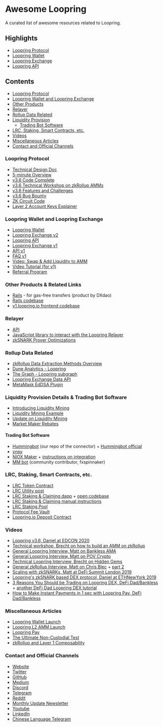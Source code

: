 # Awesome Loopring
A curated list of awesome resources related to Loopring.

## Highlights
- [Loopring Protocol](https://github.com/Loopring/protocols/blob/master/packages/loopring_v3/DESIGN.md)
- [Loopring Wallet](https://loopring.io)
- [Loopring Exchange](https://exchange.loopring.io)
- [Loopring API](https://docs3.loopring.io/en/)

## Contents
- [Loopring Protocol](#loopring-protocol)
- [Loopring Wallet and Loopring Exchange](#Loopring-Wallet-and-Loopring-Exchange)
- [Other Products](#Other-Products)
- [Relayer](#relayer)
- [Rollup Data Related](#Data-Related)
- [Liquidity Provision](#Liquidity-Provision)
  -   [Trading Bot Software](#Trading-Bot-Software)
- [LRC, Staking, Smart Contracts, etc.](#LRC,-Staking,-Smart-Contracts,-etc.)
- [Videos](#Videos)
- [Miscellaneous Articles](#Miscellaneous-Articles)
- [Contact and Official Channels](#Contact-and-Official-Channels)


### Loopring Protocol
- [Technical Design Doc](https://github.com/Loopring/protocols/blob/master/packages/loopring_v3/DESIGN.md)
- [5-minute Overview](https://medium.com/loopring-protocol/loopring-3-0-overview-from-a-to-zksnarks-2c542e6c07b0)
- [v3.6 Code Complete](https://medium.com/loopring-protocol/loopring-3-6-is-code-complete-and-security-audit-has-begun-68a642506e31)
- [v3.6 Technical Workshop on zkRollup AMMs](https://youtu.be/42XXeAiwdlk)
- [v3.6 Features and Challenges](https://medium.com/loopring-protocol/loopring-protocol-3-6-features-and-challenges-edcon-presentation-673c6f9e9dd6)
- [v3.6 Bug Bounty](https://medium.com/loopring-protocol/loopring-3-6-bug-bounty-a4843343910b)
- [ZK Circuit Code](https://medium.com/loopring-protocol/loopring-open-sources-its-zksnark-circuit-code-53c934b67ce5)
- [Layer 2 Account Keys Explainer](https://medium.com/loopring-protocol/looprings-new-approach-to-generating-layer-2-account-keys-4a16cc334906)


### Loopring Wallet and Loopring Exchange
- [Loopring Wallet](https://loopring.io)
- [Loopring Exchange v2](https://exchange.loopring.io)
- [Loopring API](https://docs3.loopring.io/en/)
- [Loopring Exchange v1](https://v1.loopring.io/)
- [API v1](https://docs.loopring.io/en/)
- [FAQ v1](https://medium.com/loopring-protocol/loopring-exchange-faq-196d6c40f6cf)
- [Video: Swap & Add Liquidity to AMM](https://youtu.be/u_rzR0APENQ)
- [Video Tutorial (for v1)](https://youtu.be/hqzGvwsIBtg)
- [Referral Program](https://medium.com/loopring-protocol/loopring-exchange-launches-referral-program-c61777f072d1)


### Other Products & Related Links
- [Rails](https://rails.eth.link) - for gas-free transfers (product by DXdao)
- [Rails codebase](https://github.com/luzzif/rails)
- [v1.loopring.io frontend codebase](https://github.com/Loopring/dexwebapp)


### Relayer
- [API](https://docs3.loopring.io/en/)
- [JavaScript library to interact with the Loopring Relayer](https://github.com/luzzif/loopring-lightcone)
- [zkSNARK Prover Optimizations](https://medium.com/loopring-protocol/zksnark-prover-optimizations-3e9a3e5578c0)


### Rollup Data Related
- [zkRollup Data Extraction Methods Overview](https://github.com/Loopring/protocols/wiki/Data-Extraction)
- [Dune Analytics - Loopring](https://duneanalytics.com/loopring)
- [The Graph - Loopring subgraph](https://thegraph.com/explorer/subgraph/protofire/loopring-3_1)
- [Loopring Exchange Data API](https://github.com/Loopring/protocols/wiki/Loopring-Exchange-Data-API)
- [MetaMask EdDSA Plugin](https://github.com/Loopring/eddsa-metamask-plugin)


### Liquidity Provision Details & Trading Bot Software
- [Introducing Liquidity Mining](https://medium.com/loopring-protocol/loopring-exchange-liquidity-mining-competition-748917b277e6)
- [Liquidity Mining Example](https://alpha.defiprime.com/t/liquidity-mining-on-loopring-exchange/100)
- [Update on Liquidity Mining](https://medium.com/loopring-protocol/update-on-loopring-exchange-liquidity-mining-campaigns-2e925e232576)
- [Market Maker Rebates](https://medium.com/loopring-protocol/market-maker-rebates-new-fee-schedule-implemented-on-loopring-exchange-79b1df71434c)


#### Trading Bot Software
- [Hummingbot](https://github.com/Loopring/hummingbot) (our repo of the connector) + [Hummingbot official](https://docs.hummingbot.io/release-notes/0.32.0/#new-connector-loopring)
- [vnpy](https://github.com/Loopring/vnpy)
- [NIOX Maker](https://www.maker.autonio.foundation/) + [instructions on integration](https://medium.com/loopring-protocol/autonio-integrates-loopring-exchange-into-niox-market-making-software-aa6f9197a9f1)
- [MM bot](https://github.com/fxspinnaker/node_v01) (community contributor, fxspinnaker)


### LRC, Staking, Smart Contracts, etc.
- [LRC Token Contract](https://etherscan.io/address/lrctoken.eth)
- [LRC Utility post](https://medium.com/loopring-protocol/loopring-3-0-lrc-utility-model-d7da9ac79d3d)
- [LRC Staking & Claiming dapp](https://staking.loopring.org/) + [open codebase](https://github.com/Loopring/lrc-staking-dapp)
- [LRC Staking & Claiming manual instructions](https://medium.com/loopring-protocol/lrc-staking-and-claiming-instructions-91fd80e1af98)
- [LRC Staking Pool](https://etherscan.io/address/stakingpool.lrctoken.eth)
- [Protocol Fee Vault](https://etherscan.io/address/feevault.lrctoken.eth)
- [Loopring.io Deposit Contract](https://etherscan.io/address/loopringio.eth)


### Videos 
- [Loopring v3.6, Daniel at EDCON 2020](https://youtu.be/6nZypCa4wgI)
- [Technical workshop, Brecht on how to build an AMM on zkRollup](https://youtu.be/42XXeAiwdlk)
- [General Loopring Interview, Matt on Bankless AMA](https://youtu.be/izvGYMZH2AM)
- [General Loopring Interview, Matt on POV Crypto](https://youtu.be/YzRB4_pBV9c)
- [Technical Loopring Interview, Brecht on Hidden Gems](https://youtu.be/edZPUeoCFCk)
- [General zkRollup Interview, Matt on Chris Blec](https://youtu.be/USuPvyoYkfg) + [part 2](https://youtu.be/csWHfFyaFto)
- [Scaling with zkSNARKs, Matt at DeFi Summit London 2019](https://youtu.be/FEf6GC5p8hU)
- [Loopring's zkSNARK based DEX protocol, Daniel at ETHNewYork 2019](https://youtu.be/m8D7zDTyKNo)
- [3 Reasons You Should be Trading on Loopring DEX, DeFi Dad/Bankless](https://youtu.be/hF_e4bx-aiQ) + [another DeFi Dad Loopring DEX tutorial](https://youtu.be/hqzGvwsIBtg)
- [How to Make Instant Payments in 1 sec with Loopring Pay, DeFi Dad/Bankless](https://youtu.be/mxn693L6_Ak)


### Miscellaneous Articles
- [Loopring Wallet Launch](https://medium.com/loopring-protocol/loopring-wallet-ethereum-unleashed-ac4173f940a5)
- [Loopring L2 AMM Launch](https://medium.com/loopring-protocol/looprings-zkrollup-amm-is-live-2f8251cd0fcd)
- [Loopring Pay](https://medium.com/loopring-protocol/loopring-pay-is-live-zkrollup-transfers-on-ethereum-770d35213408)
- [The Ultimate Non-Custodial Test](https://medium.com/loopring-protocol/we-take-the-ultimate-non-custodial-test-b5528fafbec2)
- [zkRollup and Layer 1 Composability](https://medium.com/loopring-protocol/composability-between-ethereum-layer-1-and-2-10650b7411e5)


### Contact and Official Channels
- [Website](https://loopring.org/#/)
- [Twitter](https://twitter.com/loopringorg)
- [GitHub](https://github.com/Loopring)
- [Medium](https://medium.com/loopring-protocol)
- [Discord](https://discord.gg/KkYccYp)
- [Telegram](https://t.me/loopring_en)
- [Reddit](https://www.reddit.com/r/loopringorg/)
- [Monthly Update Newsletter](https://loopring.substack.com/)
- [Youtube](https://www.youtube.com/c/loopring)
- [LinkedIn](https://www.linkedin.com/company/loopring/)
- [Chinese Language Telegram](https://t.me/loopringfans)
